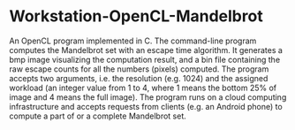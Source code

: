 # Workstation-OpenCL-Mandelbrot
An OpenCL program implemented in C. The command-line program computes the Mandelbrot set with an escape time algorithm. It generates a bmp image visualizing the computation result, and a bin file containing the raw escape counts for all the numbers (pixels) computed. The program accepts two arguments, i.e. the resolution (e.g. 1024) and the assigned workload (an integer value from 1 to 4, where 1 means the bottom 25% of image and 4 means the full image). The program runs on a cloud computing infrastructure and accepts requests from clients (e.g. an Android phone) to compute a part of or a complete Mandelbrot set.
